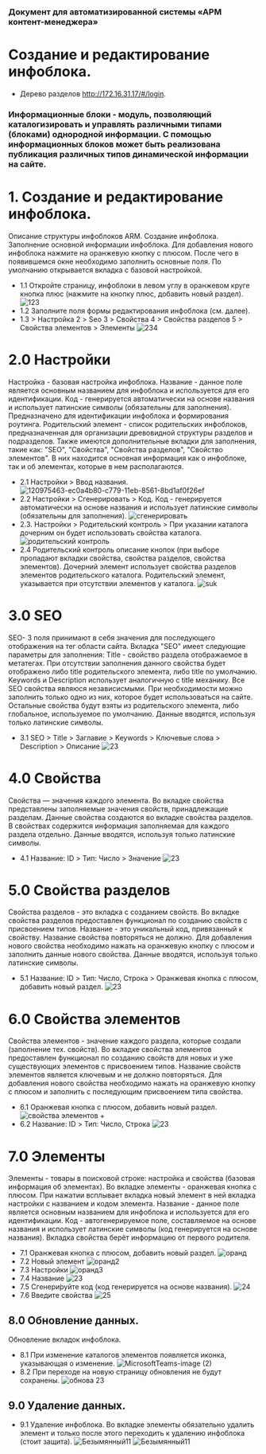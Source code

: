 ### Документ для автоматизированной системы «АРМ контент-менеджера»
# Создание и редактирование инфоблока.
* Дерево разделов http://172.16.31.17/#/login.

### Информационные блоки - модуль, позволяющий каталогизировать и управлять различными типами (блоками) однородной информации. С помощью информационных блоков может быть реализована публикация различных типов динамической информации на сайте.
#  1. Создание и редактирование инфоблока.
Описание структуры инфоблоков ARM. Создание инфоблока. Заполнение основной информации инфоблока. Для добавления нового инфоблока нажмите на оранжевую кнопку с плюсом. После чего в появившемся окне необходимо заполнить основные поля. По умолчанию открывается вкладка с базовой настройкой. 

* 1.1 Откройте страницу, инфоблоки в левом углу в оранжевом круге кнопка плюс (нажмите на кнопку плюс, добавить новый раздел).  
![123](https://user-images.githubusercontent.com/85296765/120967252-f0ca0200-c76f-11eb-8fca-a0d27f01c2c6.png)
* 1.2 Заполните поля формы редактирования инфоблока (см. далее).
* 1.3 > Настройка 2 > Seo 3 > Свойства 4 > Свойства разделов 5 > Свойства элементов > Элементы
![234](https://user-images.githubusercontent.com/85296765/120969954-6e434180-c773-11eb-98b3-22da86695dab.png)
# 2.0 Настройки
Настройка - базовая настройка инфоблока. Название - данное поле является основным названием для инфоблока и используется для его идентификации. Код - генерируется автоматически на основе названия и использует латинские символы (обязательны для заполнения). Предназначено для идентификации инфоблока и формирования роутинга. Родительский элемент - список родительских инфоблоков, предназначенная для организации древовидной структуры разделов и подразделов. Также имеются дополнительные вкладки для заполнения, такие как: "SEO", "Свойства", "Cвойства разделов", "Свойство элементов". В них находится основная информация как о инфоблоке, так и об элементах, которые в нем располагаются.
* 2.1 Настройки > Ввод названия.
![120975463-ec0a4b80-c779-11eb-8561-8bd1af0f26ef](https://user-images.githubusercontent.com/85296765/122352276-09040300-cf60-11eb-8ab4-aa10ed3aaa78.png)
* 2.2 Настройки > Сгенерировать > Код.  Код - генерируется автоматически на основе названия и использует латинские символы (обязательны для заполнения).
![сгенерировать](https://user-images.githubusercontent.com/85296765/120984543-6db2a700-c783-11eb-84e4-37ab8589f663.png)
* 2.3. Настройки > Родительский контроль > При указании каталога дочерним он будет использовать свойства каталога.  
![родительский контроль](https://user-images.githubusercontent.com/85296765/120984358-43f98000-c783-11eb-91a5-1ac40fe05151.png)
* 2.4 Родительский контроль описание кнопок (при выборе пропадают вкладки свойства, свойства разделов, свойства элементов). Дочерний элемент использует свойства разделов элементов родительского каталога. Родительский элемент, указывается при отсутствии элементов у каталога.
![suk](https://user-images.githubusercontent.com/85296765/121004799-c55b0d80-c797-11eb-8165-3a44629ef772.png)
# 3.0 SEO
SEO- 3 поля принимают в себя значения для последующего отображения на тег <head> области сайта. Вкладка "SEO" имеет следующие параметры для заполнения:
Title - свойство раздела отображаемое в метатегах. При отсутствии заполнения данного свойства будет отображено либо title родительского элемента, либо title по умолчанию.
Keywords и Description использует аналогичную с title механику. Все SEO свойства являюся независисмыми. При необходимости можно заполнить только одно из них, которое будет использоваться на сайте. Остальные свойства будут взяты из родительского элемента, либо глобальное, используемое по умолчанию. Данные вводятся, используя только латинские символы.
* 3.1 SEO > Title > Заглавие > Keywords > Ключевые слова > Description > Описание
![23](https://user-images.githubusercontent.com/85296765/121013804-fc362100-c7a1-11eb-964c-7e6926f5a34e.png)
# 4.0 Свойства
Свойства — значения каждого элемента. Во вкладке свойства представлены заполняемые значения свойств, принадлежащие разделам. Данные свойства создаются во вкладке свойства разделов. В свойствах содержится информация заполняемая для каждого раздела отдельно. Данные вводятся, используя только латинские символы.
* 4.1 Название: ID > Тип: Число > Значение
![23](https://user-images.githubusercontent.com/85296765/121012283-3b637280-c7a0-11eb-912f-b46ca71c0311.png)
# 5.0 Свойства разделов
Свойства разделов - это вкладка с созданием свойств. Во вкладке свойства разделов предоставлен функционал по созданию свойств с присвоением типов. Название - это уникальный код, привязанный к свойству. Название свойства повторяться не должно. Для добавления нового свойства необходимо нажать на оранжевую кнопку с плюсом и заполнить данные нового свойства. Данные вводятся, используя только латинские символы.
* 5.1 Название: ID > Тип: Число, Строка > Оранжевая кнопка с плюсом, добавить новый раздел.
![23](https://user-images.githubusercontent.com/85296765/121014412-9eee9f80-c7a2-11eb-8c5d-22a5ac98b43b.png)
# 6.0 Свойства элементов
Свойства элементов - значение каждого раздела, которые создали (заполнение тех. свойств). Во вкладке свойства элементов предоставлен функционал по созданию свойств для новых и уже существующих элементов с присвоением типов. Название свойств элементов является ключевым и не должно повторяться. Для добавления нового свойства необходимо нажать на оранжевую кнопку с плюсом и заполнить с последующим присвоением типа свойства. 
* 6.1 Оранжевая кнопка с плюсом, добавить новый раздел.
![свойства элементов +](https://user-images.githubusercontent.com/85296765/120997680-1404a980-c790-11eb-926e-d0b35d2ff73c.png)
* 6.2 Название: ID > Тип: Число, Строка 
![23](https://user-images.githubusercontent.com/85296765/121011199-04409180-c79f-11eb-9a18-21c83eb54ae8.png)
# 7.0 Элементы
Элементы - товары в поисковой строке: настройка и свойства (базовая информация об элементах). Во вкладке элементы - оранжевая кнопка с плюсом. При нажатии всплывает вкладка новый элемент в ней вкладка настройки с названием и кодом элемента. Название - данное поле является основным названием для инфоблока и используется для его идентификации. Код - автогенерируемое поле, составляемое на основе названия и использует латинские символы (код генерируется на основе названия). Вкладка свойства берёт информацию от первого родителя.
* 7.1 Оранжевая кнопка с плюсом, добавить новый раздел.
![оранд](https://user-images.githubusercontent.com/85296765/120998556-de13f500-c790-11eb-8f03-86c343d5eaf3.png)
* 7.2 Новый элемент
![оранд2](https://user-images.githubusercontent.com/85296765/120998822-1ca9af80-c791-11eb-9bd6-b87ec5fcbf90.png)
* 7.3 Настройки
![оранд3](https://user-images.githubusercontent.com/85296765/120998981-46fb6d00-c791-11eb-9734-ed9e2b066895.png)
* 7.4 Название
![23](https://user-images.githubusercontent.com/85296765/123255913-69b3b280-d501-11eb-81e7-981fbf4c4bed.png)
* 7.5 Сгенери́руйте код (код генерируется на основе названия).
![24](https://user-images.githubusercontent.com/85296765/123255940-720bed80-d501-11eb-8b23-a330f40a7d5d.png)
* 7.6 Введите свойства
![25](https://user-images.githubusercontent.com/85296765/123255965-76d0a180-d501-11eb-9b45-257e6f8b3caf.png)
## 8.0 Обновление данных.
Обновление вкладок инфоблока.
* 8.1 При изменение каталогов элементов появляется иконка, указывающая о изменение.
![MicrosoftTeams-image (2)](https://user-images.githubusercontent.com/85296765/122168014-cc1b0c00-ce8c-11eb-8f92-3c94dca705b5.png)
* 8.2 При переходе на новую страницу обновления не будут сохранены.
![обнова 23](https://user-images.githubusercontent.com/85296765/122167531-2cf61480-ce8c-11eb-8edf-f24b994207c9.png)
## 9.0 Удаление данных.
* 9.1 Удаление инфоблока. Во вкладке элементы обязательно удалить элемент и только после этого переходить к удалению инфоблока (стоит защита).
![Безымянный11](https://user-images.githubusercontent.com/85296765/124229304-739b6e00-db1e-11eb-8dfc-332a068bc50e.png)
![Безымянный11](https://user-images.githubusercontent.com/85296765/124248702-2a561900-db34-11eb-804b-f31394d03a1c.png)




